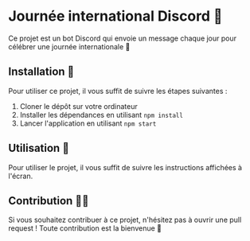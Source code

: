 # Journée international Discord 🚀

Ce projet est un bot Discord qui envoie un message chaque jour pour célébrer une journée internationale 🤩

## Installation 🔧

Pour utiliser ce projet, il vous suffit de suivre les étapes suivantes :

1. Cloner le dépôt sur votre ordinateur
2. Installer les dépendances en utilisant `npm install`
3. Lancer l'application en utilisant `npm start`

## Utilisation 🚀

Pour utiliser le projet, il vous suffit de suivre les instructions affichées à l'écran.

## Contribution 👨‍💼

Si vous souhaitez contribuer à ce projet, n'hésitez pas à ouvrir une pull request ! Toute contribution est la bienvenue 🙌
